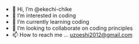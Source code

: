 - 👋 Hi, I’m @ekechi-chike
- 👀 I’m interested in coding
- 🌱 I’m currently learning coding
- 💞️ I’m looking to collaborate on coding principles
- 📫 How to reach me ...
uzoeshi2012@gmail.com
<!---
ekechi-chike/ekechi-chike is a ✨ special ✨ repository because its `README.md` (this file) appears on your GitHub profile.
You can click the Preview link to take a look at your changes.
--->
